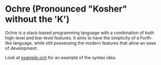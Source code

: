 # Ochre (Pronounced "Kosher" without the 'K')
Ochre is a stack-based programming language with a combination of both high-level and low-level features. It aims to have the simplicity of a Forth-like language, while still possessing the modern features that allow an ease of development.

Look at [example.och](example.och) for an example of the syntax idea.
